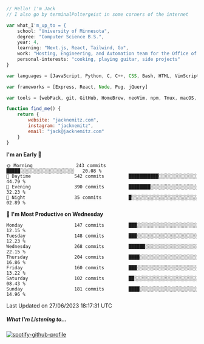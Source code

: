 ```javascript
// Hello! I'm Jack
// I also go by terminalPoltergeist in some corners of the internet

var what_I'm_up_to = {
    school: "University of Minnesota",
    degree: "Computer Science B.S.",
    year: 4,
    learning: "Next.js, React, Tailwind, Go",
    work: "Hosting, Engineering, and Automation team for the Office of Information Technology at UMN",
    personal-interests: "cooking, playing guitar, side projects"
}

var languages = [JavaScript, Python, C, C++, CSS, Bash, HTML, VimScript]

var frameworks = [Express, React, Node, Pug, jQuery]

var tools = [webPack, git, GitHub, HomeBrew, neoVim, npm, Tmux, macOS, Ubuntu, Docker, Nginx]

function find_me() {
    return {
        website: "jacknemitz.com",
        instagram: "jacknemitz",
        email: "jack@jacknemitz.com"
    }
}
```

<!--START_SECTION:waka-->
**I'm an Early 🐤** 

```text
🌞 Morning                243 commits         █████░░░░░░░░░░░░░░░░░░░░   20.08 % 
🌆 Daytime                542 commits         ███████████░░░░░░░░░░░░░░   44.79 % 
🌃 Evening                390 commits         ████████░░░░░░░░░░░░░░░░░   32.23 % 
🌙 Night                  35 commits          █░░░░░░░░░░░░░░░░░░░░░░░░   02.89 % 
```
📅 **I'm Most Productive on Wednesday** 

```text
Monday                   147 commits         ███░░░░░░░░░░░░░░░░░░░░░░   12.15 % 
Tuesday                  148 commits         ███░░░░░░░░░░░░░░░░░░░░░░   12.23 % 
Wednesday                268 commits         ██████░░░░░░░░░░░░░░░░░░░   22.15 % 
Thursday                 204 commits         ████░░░░░░░░░░░░░░░░░░░░░   16.86 % 
Friday                   160 commits         ███░░░░░░░░░░░░░░░░░░░░░░   13.22 % 
Saturday                 102 commits         ██░░░░░░░░░░░░░░░░░░░░░░░   08.43 % 
Sunday                   181 commits         ████░░░░░░░░░░░░░░░░░░░░░   14.96 % 
```



 Last Updated on 27/06/2023 18:17:31 UTC
<!--END_SECTION:waka-->

##### What I'm Listening to...

[![spotify-github-profile](https://spotify-github-profile.vercel.app/api/view?uid=jack.nemitz&cover_image=true&show_offline=true&bar_color=53b14f&bar_color_cover=false&background_color=121212FF)](https://spotify-github-profile.vercel.app/api/view?uid=jack.nemitz&redirect=true)


